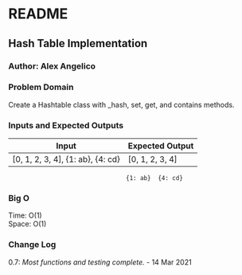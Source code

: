 # README

## Hash Table Implementation

### Author: Alex Angelico

### Problem Domain

Create a Hashtable class with _hash, set, get, and contains methods.

### Inputs and Expected Outputs

Input | Expected Output
----- | ---------------
[0, 1, 2, 3, 4], {1: ab}, {4: cd} | [0, 1, 2, 3, 4]
                                     {1: ab}  {4: cd}

### Big O

Time: O(1)  
Space: O(1)

### Change Log

0.7: *Most functions and testing complete.* - 14 Mar 2021
